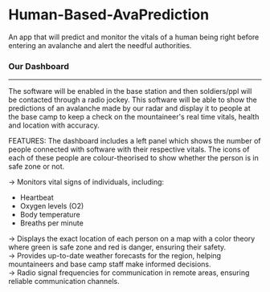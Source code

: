 # Human-Based-AvaPrediction
An app that will predict and monitor the vitals of a human being right before entering an avalanche and alert the needful authorities.

### Our Dashboard

___

The software will be enabled in the base station and then soldiers/ppl will be contacted through a radio jockey. This software will be able to show the predictions of an avalanche made by our radar and display it to people at the base camp to keep a check on the mountaineer's real time vitals, health and location with accuracy.

FEATURES:
The dashboard includes a left panel which shows the number of people connected with software with their respective vitals. 
The icons of each of these people are colour-theorised to show whether the person is in safe zone or not. 

&rarr; Monitors vital signs of individuals, including:
* Heartbeat
* Oxygen levels (O2)
* Body temperature
* Breaths per minute

&rarr; Displays the exact location of each person on a map with a color theory where green is safe zone and red is danger, ensuring their safety. 
<br/>
&rarr; Provides up-to-date weather forecasts for the region, helping mountaineers and base camp staff make informed decisions. 
<br/>
&rarr; Radio signal frequencies for communication in remote areas, ensuring reliable communication channels.

